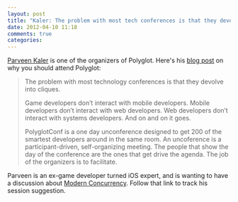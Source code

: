 ```yaml
---
layout: post
title: "Kaler: The problem with most tech conferences is that they devolve into cliques"
date: 2012-04-10 11:18
comments: true
categories: 
---
```


[Parveen Kaler](http://twitter.com/kaler) is one of the organizers of Polyglot. Here's his [blog post](http://parveenkaler.com/2012/04/08/polyglotconf-vancouver-2012/) on why you should attend Polyglot:

<blockquote>
The problem with most technology conferences is that they devolve into cliques.

Game developers don’t interact with mobile developers. Mobile developers don’t interact with web developers. Web developers don’t interact with systems developers. And on and on it goes.

PolyglotConf is a one day unconference designed to get 200 of the smartest developers around in the same room. An uncoference is a participant-driven, self-organizing meeting. The people that show the day of the conference are the ones that get drive the agenda. The job of the organizers is to facilitate.
</blockquote>

Parveen is an ex-game developer turned iOS expert, and is wanting to have a discussion about [Modern Concurrency](http://polyglotconf.uservoice.com/forums/156120-session-suggestions/suggestions/2752312-modern-concurrency). Follow that link to track his session suggestion.